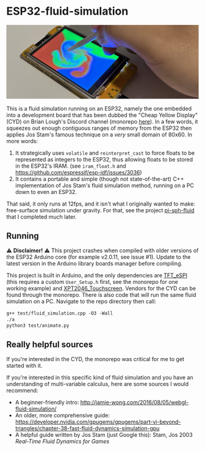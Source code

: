 # ESP32-fluid-simulation

![](images/headliner.jpg)

This is a fluid simulation running on an ESP32, namely the one embedded into a development board that has been dubbed the "Cheap Yellow Display" (CYD) on Brian Lough's Discord channel (monorepo [here](https://github.com/witnessmenow/ESP32-Cheap-Yellow-Display)). In a few words, it squeezes out enough contiguous ranges of memory from the ESP32 then applies Jos Stam's famous technique on a *very* small domain of 80x60. In more words:

1. It strategically uses `volatile` and `reinterpret_cast` to force floats to be represented as integers to the ESP32, thus allowing floats to be stored in the ESP32's IRAM. (see `iram_float.h` and https://github.com/espressif/esp-idf/issues/3036)
2. It contains a portable and simple (though not state-of-the-art) C++ implementation of Jos Stam's fluid simulation method, running on a PC down to even an ESP32.

That said, it only runs at 12fps, and it isn't what I originally wanted to make: free-surface simulation under gravity. For that, see the project [pi-sph-fluid](https://github.com/colonelwatch/pi-sph-fluid) that I completed much later.

## Running

⚠️ **Disclaimer!** ⚠️ This project crashes when compiled with older versions of the ESP32 Arduino core (for example v2.0.11, see issue #1). Update to the latest version in the Arduino library boards manager before compiling.

This project is built in Arduino, and the only dependencies are [TFT_eSPI](https://github.com/Bodmer/TFT_eSPI) (this requires a custom `User_Setup.h` first, see the monorepo for one working example) and [XPT2046_Touchscreen](https://github.com/PaulStoffregen/XPT2046_Touchscreen). Vendors for the CYD can be found through the monorepo. There is also code that will run the same fluid simulation on a PC. Navigate to the repo directory then call:

```
g++ test/fluid_simulation.cpp -O3 -Wall
./a
python3 test/animate.py
```

## Really helpful sources

If you're interested in the CYD, the monorepo was critical for me to get started with it.

If you're interested in this specific kind of fluid simulation and you have an understanding of multi-variable calculus, here are some sources I would recommend:

* A beginner-friendly intro: http://jamie-wong.com/2016/08/05/webgl-fluid-simulation/
* An older, more comprehensive guide: https://developer.nvidia.com/gpugems/gpugems/part-vi-beyond-triangles/chapter-38-fast-fluid-dynamics-simulation-gpu
* A helpful guide written by Jos Stam (just Google this): Stam, Jos 2003 *Real-Time Fluid Dynamics for Games*